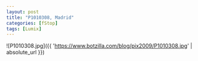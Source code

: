 ```yaml
---
layout: post
title: "P1010308, Madrid"
categories: [fStop]
tags: [Lumix]
---
```



![P1010308.jpg]({{ 'https://www.botzilla.com/blog/pix2009/P1010308.jpg' | absolute_url }})



